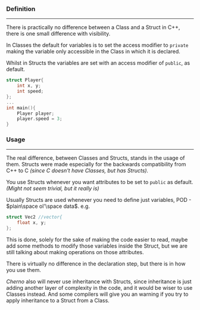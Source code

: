 ### Definition
---
There is practically no difference between a Class and a Struct in C++, there is one small difference with visibility.

In Classes the default for variables is to set the access modifier to `private` making the variable only accessible in the Class in which it is declared.

Whilst in Structs the variables are set with an access modifier of `public`, as default.

```cpp
struct Player{ 
	int x, y;
	int speed;
};
...
int main(){
	Player player;
	player.speed = 3;
}
```
### Usage
---
The real difference, between Classes and Structs, stands in the usage of them. Structs were made especially for the backwards compatibility from C++ to C *(since C doesn't have Classes, but has Structs).*

You use Structs whenever you want attributes to be set to `public` as default. *(Might not seem trivial, but it really is)*

Usually Structs are used whenever you need to define just variables, POD - $plain\space ol'\space data$. 
e.g.

```cpp
struct Vec2 //vector{
	float x, y;
};
```

This is done, solely for the sake of making the code easier to read, maybe add some methods to modify those variables inside the Struct, but we are still talking about making operations on those attributes.

There is virtually no difference in the declaration step, but there is in how you use them.

$Cherno$ also will never use inheritance with Structs, since inheritance is just adding another layer of complexity in the code, and it would be wiser to use Classes instead. And some compilers will give you an warning if you try to apply inheritance to a Struct from a Class.